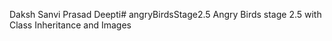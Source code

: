 Daksh 
Sanvi
Prasad
Deepti# angryBirdsStage2.5
Angry Birds stage 2.5 with Class Inheritance and Images
